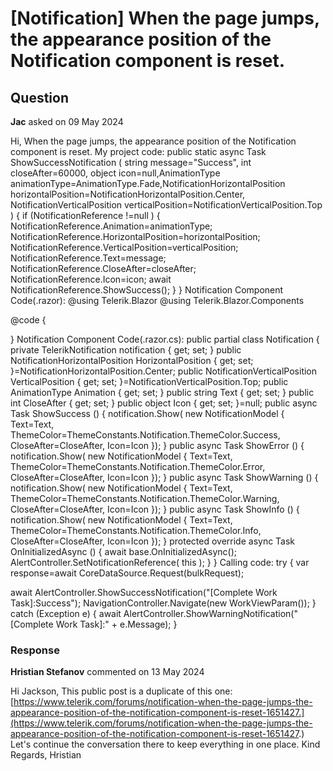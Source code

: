 # [Notification] When the page jumps, the appearance position of the Notification component is reset.

## Question

**Jac** asked on 09 May 2024

Hi, When the page jumps, the appearance position of the Notification component is reset. My project code: public static async Task ShowSuccessNotification ( string message="Success", int closeAfter=60000, object icon=null,AnimationType animationType=AnimationType.Fade,NotificationHorizontalPosition horizontalPosition=NotificationHorizontalPosition.Center, NotificationVerticalPosition verticalPosition=NotificationVerticalPosition.Top ) { if (NotificationReference !=null )
{
NotificationReference.Animation=animationType;
NotificationReference.HorizontalPosition=horizontalPosition;
NotificationReference.VerticalPosition=verticalPosition;
NotificationReference.Text=message;
NotificationReference.CloseAfter=closeAfter;
NotificationReference.Icon=icon; await NotificationReference.ShowSuccess();
}
} Notification Component Code(.razor): @using Telerik.Blazor
@using Telerik.Blazor.Components

<style>
.custom-notification-parent {
position: fixed;
left: 50 %;
top: 20 px;
transform: translateX( -50 %);
z-index: 99999999;
}

.custom-positioned-notifications {
position: relative;
flex-wrap: nowrap !important;
}

.k-notification {
box-shadow: var (--kendo-elevation -4, 0 8 px 10 px rgba ( 0, 0, 0, 0.12 ), 0 4px 16px rgba ( 0, 0, 0, 0.12 ));
font-size: 16 px;
}
</style>

<div class="custom-notification-parent">
<TelerikNotification @ref="@notification" AnimationType="@Animation" Class="custom-positioned-notifications" VerticalPosition="@VerticalPosition" HorizontalPosition="@HorizontalPosition">
</TelerikNotification>
</div>

@code {

} Notification Component Code(.razor.cs): public partial class Notification { private TelerikNotification notification { get; set; } public NotificationHorizontalPosition HorizontalPosition { get; set; }=NotificationHorizontalPosition.Center; public NotificationVerticalPosition VerticalPosition { get; set; }=NotificationVerticalPosition.Top; public AnimationType Animation { get; set; } public string Text { get; set; } public int CloseAfter { get; set; } public object Icon { get; set; }=null; public async Task ShowSuccess () {
notification.Show( new NotificationModel
{
Text=Text,
ThemeColor=ThemeConstants.Notification.ThemeColor.Success,
CloseAfter=CloseAfter,
Icon=Icon
});
} public async Task ShowError () {
notification.Show( new NotificationModel
{
Text=Text,
ThemeColor=ThemeConstants.Notification.ThemeColor.Error,
CloseAfter=CloseAfter,
Icon=Icon
});
} public async Task ShowWarning () {
notification.Show( new NotificationModel
{
Text=Text,
ThemeColor=ThemeConstants.Notification.ThemeColor.Warning,
CloseAfter=CloseAfter,
Icon=Icon
});
} public async Task ShowInfo () {
notification.Show( new NotificationModel
{
Text=Text,
ThemeColor=ThemeConstants.Notification.ThemeColor.Info,
CloseAfter=CloseAfter,
Icon=Icon
});
} protected override async Task OnInitializedAsync () { await base.OnInitializedAsync();
AlertController.SetNotificationReference( this );
}
} Calling code: try
{
var response=await CoreDataSource.Request(bulkRequest);

await AlertController.ShowSuccessNotification("[Complete Work Task]:Success");
NavigationController.Navigate(new WorkViewParam());
}
catch (Exception e)
{
await AlertController.ShowWarningNotification("[Complete Work Task]:" + e.Message);
}

### Response

**Hristian Stefanov** commented on 13 May 2024

Hi Jackson, This public post is a duplicate of this one: [https://www.telerik.com/forums/notification-when-the-page-jumps-the-appearance-position-of-the-notification-component-is-reset-1651427.](https://www.telerik.com/forums/notification-when-the-page-jumps-the-appearance-position-of-the-notification-component-is-reset-1651427.) Let's continue the conversation there to keep everything in one place. Kind Regards, Hristian
